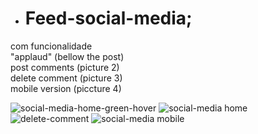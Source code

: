 * # Feed-social-media;
com funcionalidade<br/>
"applaud" (bellow the post) <br/>
post comments (picture 2)<br/>
delete comment  (picture 3) <br/>
mobile version (piccture 4)

![social-media-home-green-hover](https://user-images.githubusercontent.com/106715991/193076473-c30f7020-a6be-4fae-8d56-f76ceec889d9.png)
![social-media home](https://user-images.githubusercontent.com/106715991/193071897-a906a8aa-f405-4f4c-97ee-cd6e52ae0d33.png)
![delete-comment](https://user-images.githubusercontent.com/106715991/193076469-e8df76e8-f05a-47f4-9d26-f6052adaf946.png)
![social-media mobile](https://user-images.githubusercontent.com/106715991/193071903-e9ce50f9-a0f0-4931-a2d5-4ac749949f60.png)

